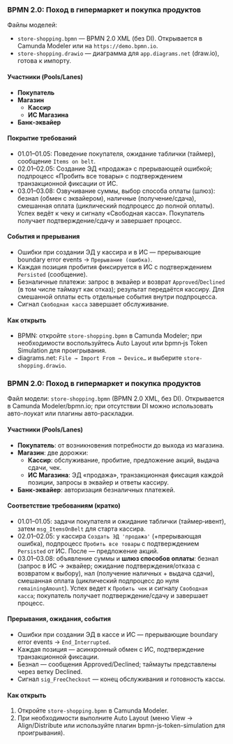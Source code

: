 ### BPMN 2.0: Поход в гипермаркет и покупка продуктов

Файлы моделей:
- `store-shopping.bpmn` — BPMN 2.0 XML (без DI). Открывается в Camunda Modeler или на `https://demo.bpmn.io`.
- `store-shopping.drawio` — диаграмма для `app.diagrams.net` (draw.io), готова к импорту.

#### Участники (Pools/Lanes)
- **Покупатель**
- **Магазин**
  - **Кассир**
  - **ИС Магазина**
- **Банк‑эквайер**

#### Покрытие требований
- 01.01–01.05: Поведение покупателя, ожидание таблички (таймер), сообщение `Items on belt`.
- 02.01–02.05: Создание ЭД «продажа» с прерывающей ошибкой; подпроцесс «Пробить все товары» с подтверждением транзакционной фиксации от ИС.
- 03.01–03.08: Озвучивание суммы, выбор способа оплаты (шлюз): безнал (обмен с эквайером), наличные (получение/сдача), смешанная оплата (циклический подпроцесс до полной оплаты). Успех ведёт к чекy и сигналу «Свободная касса». Покупатель получает подтверждение/сдачу и завершает процесс.

#### События и прерывания
- Ошибки при создании ЭД у кассира и в ИС — прерывающие boundary error events → `Прерывание (ошибка)`.
- Каждая позиция пробития фиксируется в ИС с подтверждением `Persisted` (сообщение).
- Безналичные платежи: запрос в эквайер и возврат `Approved`/`Declined` (в том числе таймаут как отказ); результат передаётся кассиру. Для смешанной оплаты есть отдельные события внутри подпроцесса.
- Сигнал `Свободная касса` завершает обслуживание.

#### Как открыть
- BPMN: откройте `store-shopping.bpmn` в Camunda Modeler; при необходимости воспользуйтесь Auto Layout или bpmn‑js Token Simulation для проигрывания.
- diagrams.net: `File → Import From → Device…` и выберите `store-shopping.drawio`.

### BPMN 2.0: Поход в гипермаркет и покупка продуктов

Файл модели: `store-shopping.bpmn` (BPMN 2.0 XML, без DI). Открывается в Camunda Modeler/bpmn.io; при отсутствии DI можно использовать авто-лоукат или плагины авто-раскладки.

#### Участники (Pools/Lanes)
- **Покупатель**: от возникновения потребности до выхода из магазина.
- **Магазин**: две дорожки:
  - **Кассир**: обслуживание, пробитие, предложение акций, выдача сдачи, чек.
  - **ИС Магазина**: ЭД «продажа», транзакционная фиксация каждой позиции, запросы в эквайер и ответы кассиру.
- **Банк‑эквайер**: авторизация безналичных платежей.

#### Соответствие требованиям (кратко)
- 01.01–01.05: задачи покупателя и ожидание таблички (таймер‑ивент), затем `msg_ItemsOnBelt` для старта кассира.
- 02.01–02.05: у кассира `Создать ЭД 'продажа'` (+прерывающая ошибка), подпроцесс `Пробить все товары` с подтверждением `Persisted` от ИС. После — предложение акций.
- 03.01–03.08: объявление суммы и **шлюз способов оплаты**: безнал (запрос в ИС → эквайер; ожидание подтверждения/отказа с возвратом к выбору), нал (получение наличных + выдача сдачи), смешанная оплата (циклический подпроцесс до нуля `remainingAmount`). Успех ведет к `Пробить чек` и сигналу `Свободная касса`; покупатель получает подтверждение/сдачу и завершает процесс.

#### Прерывания, ожидания, события
- Ошибки при создании ЭД в кассе и ИС — прерывающие boundary error events → `End_Interrupted`.
- Каждая позиция — асинхронный обмен с ИС, подтверждение транзакционной фиксации.
- Безнал — сообщения Approved/Declined; таймауты представлены через ветку Declined.
- Сигнал `sig_FreeCheckout` — конец обслуживания и готовность кассы.

#### Как открыть
1. Откройте `store-shopping.bpmn` в Camunda Modeler.
2. При необходимости выполните Auto Layout (меню View → Align/Distribute или используйте плагин bpmn-js-token-simulation для проигрывания).

